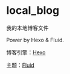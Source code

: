 # local_blog

我的本地博客文件

Power by Hexo & Fluid.

博客引擎：[Hexo](https://hexo.io/zh-cn/index.html)

主题：[Fluid](https://hexo.fluid-dev.com/docs/)
